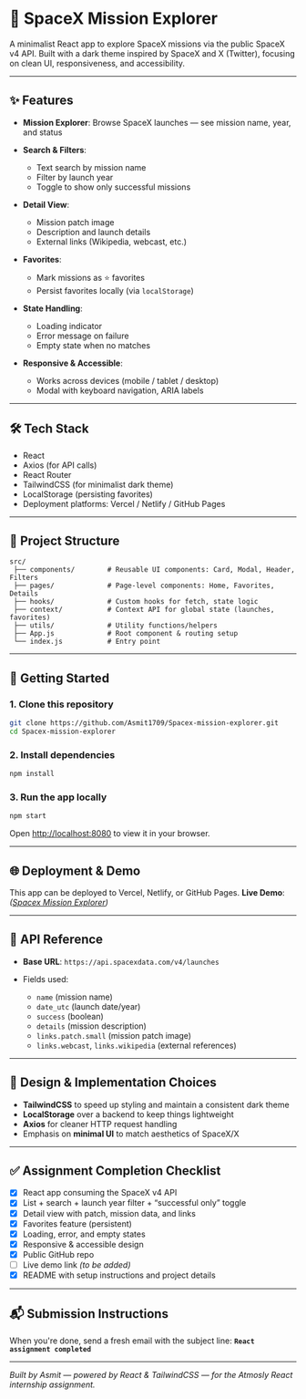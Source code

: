 # 🚀 SpaceX Mission Explorer

A minimalist React app to explore SpaceX missions via the public SpaceX v4 API.
Built with a dark theme inspired by SpaceX and X (Twitter), focusing on clean UI, responsiveness, and accessibility.

---

## ✨ Features

* **Mission Explorer**: Browse SpaceX launches — see mission name, year, and status
* **Search & Filters**:

  * Text search by mission name
  * Filter by launch year
  * Toggle to show only successful missions
* **Detail View**:

  * Mission patch image
  * Description and launch details
  * External links (Wikipedia, webcast, etc.)
* **Favorites**:

  * Mark missions as ⭐ favorites
  * Persist favorites locally (via `localStorage`)
* **State Handling**:

  * Loading indicator
  * Error message on failure
  * Empty state when no matches
* **Responsive & Accessible**:

  * Works across devices (mobile / tablet / desktop)
  * Modal with keyboard navigation, ARIA labels

---

## 🛠️ Tech Stack

* React
* Axios (for API calls)
* React Router
* TailwindCSS (for minimalist dark theme)
* LocalStorage (persisting favorites)
* Deployment platforms: Vercel / Netlify / GitHub Pages

---

## 📁 Project Structure

```
src/
 ├── components/        # Reusable UI components: Card, Modal, Header, Filters
 ├── pages/             # Page-level components: Home, Favorites, Details
 ├── hooks/             # Custom hooks for fetch, state logic
 ├── context/           # Context API for global state (launches, favorites)
 ├── utils/             # Utility functions/helpers
 ├── App.js             # Root component & routing setup
 └── index.js           # Entry point
```

---

## 🚀 Getting Started

### 1. Clone this repository

```bash
git clone https://github.com/Asmit1709/Spacex-mission-explorer.git
cd Spacex-mission-explorer
```

### 2. Install dependencies

```bash
npm install
```

### 3. Run the app locally

```bash
npm start
```

Open [http://localhost:8080](http://localhost:8080) to view it in your browser.

---

## 🌐 Deployment & Demo

This app can be deployed to Vercel, Netlify, or GitHub Pages.
**Live Demo**: *([Spacex Mission Explorer](https://spacexmissionexplorer.netlify.app/))*

---

## 📖 API Reference

* **Base URL**: `https://api.spacexdata.com/v4/launches`
* Fields used:

  * `name` (mission name)
  * `date_utc` (launch date/year)
  * `success` (boolean)
  * `details` (mission description)
  * `links.patch.small` (mission patch image)
  * `links.webcast`, `links.wikipedia` (external references)

---

## 🎯 Design & Implementation Choices

* **TailwindCSS** to speed up styling and maintain a consistent dark theme
* **LocalStorage** over a backend to keep things lightweight
* **Axios** for cleaner HTTP request handling
* Emphasis on **minimal UI** to match aesthetics of SpaceX/X

---

## ✅ Assignment Completion Checklist

* [x] React app consuming the SpaceX v4 API
* [x] List + search + launch year filter + “successful only” toggle
* [x] Detail view with patch, mission data, and links
* [x] Favorites feature (persistent)
* [x] Loading, error, and empty states
* [x] Responsive & accessible design
* [x] Public GitHub repo
* [ ] Live demo link *(to be added)*
* [x] README with setup instructions and project details

---

## 📬 Submission Instructions

When you're done, send a fresh email with the subject line:
**`React assignment completed`**

---

*Built by Asmit — powered by React & TailwindCSS — for the Atmosly React internship assignment.*
